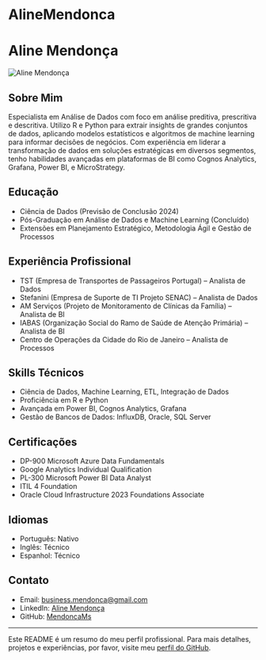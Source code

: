 # AlineMendonca
# Aline Mendonça

![Aline Mendonça]([link-para-sua-imagem.jpg](https://github.com/MendoncaMs/AlineMendonca/blob/main/DALL%C2%B7E%202024-02-11%2013.00.39%20-%20Create%20a%20pixel%20art%20caricature%20of%20a%20young%20woman%20with%20long%20hair%2C%20based%20on%20the%20reference%20photo%20provided.%20The%20caricature%20should%20capture%20the%20subject's%20gene.webp)) <!-- Substitua com o link correto da imagem -->

## Sobre Mim
Especialista em Análise de Dados com foco em análise preditiva, prescritiva e descritiva. Utilizo R e Python para extrair insights de grandes conjuntos de dados, aplicando modelos estatísticos e algoritmos de machine learning para informar decisões de negócios. Com experiência em liderar a transformação de dados em soluções estratégicas em diversos segmentos, tenho habilidades avançadas em plataformas de BI como Cognos Analytics, Grafana, Power BI, e MicroStrategy.

## Educação
- Ciência de Dados (Previsão de Conclusão 2024)
- Pós-Graduação em Análise de Dados e Machine Learning (Concluído)
- Extensões em Planejamento Estratégico, Metodologia Ágil e Gestão de Processos

## Experiência Profissional
- TST (Empresa de Transportes de Passageiros Portugal) – Analista de Dados
- Stefanini (Empresa de Suporte de TI Projeto SENAC) – Analista de Dados
- AM Serviços (Projeto de Monitoramento de Clínicas da Família) – Analista de BI
- IABAS (Organização Social do Ramo de Saúde de Atenção Primária) – Analista de BI
- Centro de Operações da Cidade do Rio de Janeiro – Analista de Processos

## Skills Técnicos
- Ciência de Dados, Machine Learning, ETL, Integração de Dados
- Proficiência em R e Python
- Avançada em Power BI, Cognos Analytics, Grafana
- Gestão de Bancos de Dados: InfluxDB, Oracle, SQL Server

## Certificações
- DP-900 Microsoft Azure Data Fundamentals
- Google Analytics Individual Qualification
- PL-300 Microsoft Power BI Data Analyst
- ITIL 4 Foundation
- Oracle Cloud Infrastructure 2023 Foundations Associate

## Idiomas
- Português: Nativo
- Inglês: Técnico
- Espanhol: Técnico

## Contato
- Email: business.mendonca@gmail.com
- LinkedIn: [Aline Mendonça](https://www.linkedin.com/in/aline-m-78164a157/)
- GitHub: [MendoncaMs](https://github.com/MendoncaMs/AlineMendonca/blob/main/README.md)

---

Este README é um resumo do meu perfil profissional. Para mais detalhes, projetos e experiências, por favor, visite meu [perfil do GitHub](https://github.com/MendoncaMs).

